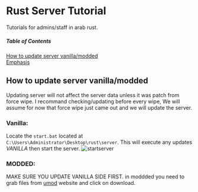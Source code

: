 # Rust Server Tutorial
Tutorials for admins/staff in arab rust.

##### Table of Contents  
[How to update server vanilla/modded](#headers)  
[Emphasis](#emphasis) 
<a name="headers"/>
## How to update server vanilla/modded
Updating server will not affect the server data unless it was patch from force wipe. I recommand checking/updating before every wipe, We will assume for now that force wipe just came out and we will update the server.
### Vanilla:
Locate the `start.bat` located at `C:\Users\Administrator\Desktop\rust\server`. This will execute any updates *VANILLA* then start the server.
![startserver](https://user-images.githubusercontent.com/51522724/109436435-f6110580-7a38-11eb-8988-136a89c6d05c.JPG)

### MODDED:
MAKE SURE YOU UPDATE VANILLA SIDE FIRST. in moddded you need to grab files from [umod](https://umod.org/games/rust) website and click on download.
